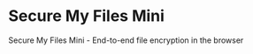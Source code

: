 Secure My Files Mini
=============

Secure My Files Mini - End-to-end file encryption in the browser

